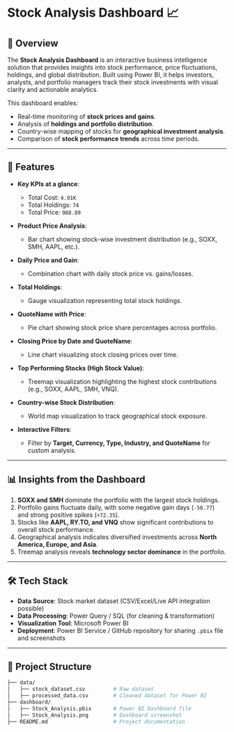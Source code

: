 # Stock Analysis Dashboard 📈  

## 📌 Overview  
The **Stock Analysis Dashboard** is an interactive business intelligence solution that provides insights into stock performance, price fluctuations, holdings, and global distribution. Built using Power BI, it helps investors, analysts, and portfolio managers track their stock investments with visual clarity and actionable analytics.  

This dashboard enables:  
- Real-time monitoring of **stock prices and gains**.  
- Analysis of **holdings and portfolio distribution**.  
- Country-wise mapping of stocks for **geographical investment analysis**.  
- Comparison of **stock performance trends** across time periods.  

---

## 🚀 Features  
- **Key KPIs at a glance**:  
  - Total Cost: `4.91K`  
  - Total Holdings: `74`  
  - Total Price: `988.89`  

- **Product Price Analysis**:  
  - Bar chart showing stock-wise investment distribution (e.g., SOXX, SMH, AAPL, etc.).  

- **Daily Price and Gain**:  
  - Combination chart with daily stock price vs. gains/losses.  

- **Total Holdings**:  
  - Gauge visualization representing total stock holdings.  

- **QuoteName with Price**:  
  - Pie chart showing stock price share percentages across portfolio.  

- **Closing Price by Date and QuoteName**:  
  - Line chart visualizing stock closing prices over time.  

- **Top Performing Stocks (High Stock Value)**:  
  - Treemap visualization highlighting the highest stock contributions (e.g., SOXX, AAPL, SMH, VNQ).  

- **Country-wise Stock Distribution**:  
  - World map visualization to track geographical stock exposure.  

- **Interactive Filters**:  
  - Filter by **Target, Currency, Type, Industry, and QuoteName** for custom analysis.  

---

## 📊 Insights from the Dashboard  
1. **SOXX and SMH** dominate the portfolio with the largest stock holdings.  
2. Portfolio gains fluctuate daily, with some negative gain days (`-50.77`) and strong positive spikes (`+72.35`).  
3. Stocks like **AAPL, RY.TO, and VNQ** show significant contributions to overall stock performance.  
4. Geographical analysis indicates diversified investments across **North America, Europe, and Asia**.  
5. Treemap analysis reveals **technology sector dominance** in the portfolio.  

---

## 🛠️ Tech Stack  
- **Data Source**: Stock market dataset (CSV/Excel/Live API integration possible)  
- **Data Processing**: Power Query / SQL (for cleaning & transformation)  
- **Visualization Tool**: Microsoft Power BI  
- **Deployment**: Power BI Service / GitHub repository for sharing `.pbix` file and screenshots  

---

## 📂 Project Structure  
```bash
├── data/
│   ├── stock_dataset.csv         # Raw dataset
│   ├── processed_data.csv        # Cleaned dataset for Power BI
├── dashboard/
│   ├── Stock_Analysis.pbix       # Power BI Dashboard file
│   ├── Stock_Analysis.png        # Dashboard screenshot
├── README.md                     # Project documentation
